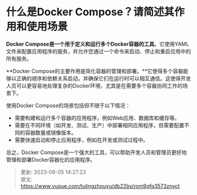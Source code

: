 # 什么是Docker Compose？请简述其作用和使用场景

**Docker Compose是一个用于定义和运行多个Docker容器的工具**。它使用YAML文件来配置应用程序的服务，并允许您通过一个命令来启动、停止和重启应用中的所有服务。

**Docker Compose的主要作用是简化容器的管理和部署。**它使得多个容器能够以正确的顺序和依赖关系启动，并确保它们在运行时可以相互通信。这使得开发人员可以更容易地处理复杂的Docker环境，尤其是在需要多个容器协同工作的场景下。

使用Docker Compose的场景包括但不限于以下情况：

+ 需要构建和运行多个容器的应用程序，例如Web应用、数据库和缓存等。
+ 需要在不同环境（如开发、测试、生产）中部署相同应用程序，但需要配置不同的容器数量或镜像版本。
+ 需要快速启动和停止应用程序，例如在开发或测试过程中。

总之，Docker Compose是一个强大的工具，可以帮助开发人员和管理员更好地管理和部署Docker容器化的应用程序。



> 更新: 2023-09-05 14:27:23  
> 原文: <https://www.yuque.com/tulingzhouyu/db22bv/rom9qfq3573znyct>